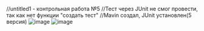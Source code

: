 //untitled1 - контрольная работа №5
//Тест через JUnit не смог провести, так как нет функции "создать тест"
//Mavin создал, JUnit установлен(5 версия)
![image](https://github.com/AlexeyLysakov/-4/assets/165879740/efc75329-e640-421b-8d84-5f55801b0f70)
![image](https://github.com/AlexeyLysakov/-4/assets/165879740/64fa0cf3-ee62-497d-a15c-70dafb49e700)

